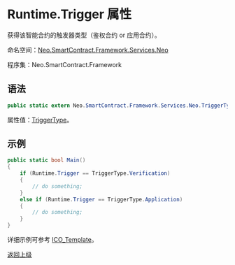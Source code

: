 # Runtime.Trigger 属性

获得该智能合约的触发器类型（鉴权合约 or 应用合约）。

命名空间：[Neo.SmartContract.Framework.Services.Neo](../../neo.md)

程序集：Neo.SmartContract.Framework

## 语法

```c#
public static extern Neo.SmartContract.Framework.Services.Neo.TriggerType Trigger { get; }
```

属性值：[TriggerType](../TriggerType.md)。

## 示例

```c#
public static bool Main()
{
    if (Runtime.Trigger == TriggerType.Verification)
    {
        // do something;
    }
    else if (Runtime.Trigger == TriggerType.Application)
    {
        // do something;
    }
}
```

详细示例可参考 [ICO_Template](https://github.com/neo-project/examples-csharp/blob/master/ICO_Template/ICO_Template.cs)。



[返回上级](../Runtime.md)